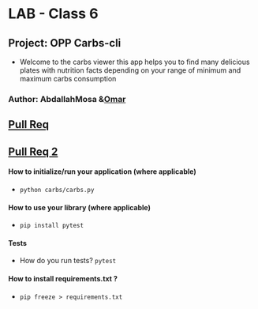
# LAB - Class 6
## Project: OPP Carbs-cli
  - Welcome to the carbs viewer this app helps you to find many delicious plates with nutrition facts depending on your range of minimum and maximum carbs consumption
### Author: AbdallahMosa &[Omar](github.com/dee-desu)
## [Pull Req](https://github.com/AbdallahMosa/carbs-cli/pull/1)
## [Pull Req 2 ](https://github.com/AbdallahMosa/carbs-cli/pull/2)

#### How to initialize/run your application (where applicable)
- `python carbs/carbs.py`

#### How to use your library (where applicable)
- `pip install pytest`

#### Tests
- How do you run tests? `pytest`
#### How to install requirements.txt ? 
- `pip freeze > requirements.txt`


